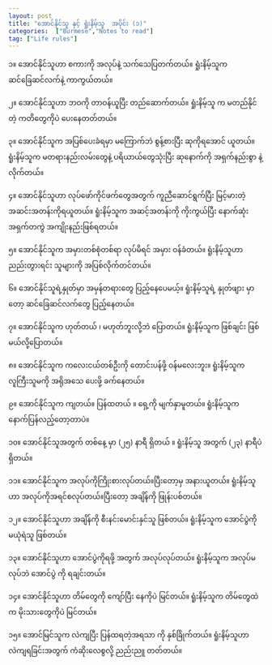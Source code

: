 ```yaml
---
layout: post
title: "အောင်နိုင်သူ နှင့် ရှုံးနိမ့်သူ  အပိုင်း (၁)"
categories:  ["Burmese","Notes to read"]
tag: ["Life rules"]
---
```

၁။ အောင်နိုင်သူဟာ စကားကို အလုပ်နဲ့ သက်သေပြတက်တယ်။
   ရှုံးနိမ့်သူက ဆင်ခြေဆင်လက်နဲ့ ကာကွယ်တယ်။

၂။ အောင်နိုင်သူဟာ ဘဝကို တာဝန်ယူပြီး တည်ဆောက်တယ်။
   ရှုံးနိမ့်သူ က မတည်နိုင်တဲ့  ကတိတွေကိုပဲ ပေးနေတတ်တယ်။

၃။ အောင်နိုင််သူက အပြစ်ပေးခံရမှာ မကြောက်ဘဲ စွန့်စားပြီး ဆုကိုရအောင် ယူတယ်။
   ရူံးနိမ့်သူက မတရားနည်းလမ်းတွေနဲ့ ပရိယာယ်တွေသုံးပြီး ဆုနောက်ကို အရှက်နည်းစွာ နဲ့ လိုက်တယ်။

<!-- more -->
၄။ အောင်နိုင်သူဟာ လုပ်ဖော်ကိုင်ဖက်တွေအတွက် ကူညီဆောင်ရွက်ပြီး မြင့်မားတဲ့ အဆင်းအတန်းကိုရယူတယ်။
   ရူံးနိမ့်သူက အဆင့်အတန်းကို ကိုးကွယ်ပြီး နောက်ဆုံး အရှက်တကွဲ အကျိုးနည်းဖြစ်ရတယ်။  

၅။ အောင်နိုင်သူက အမှားတစ်စုံတစ်ရာ လုပ်မိရင် အမှား ဝန်ခံတယ်။
   ရူံးနိမ့်သူဟာ ညည်းတွားရင်း သူများကို အပြစ်လိုက်တင်တယ်။  

၆။ အောင်နိုင်သူရဲ့နှုတ်မှာ အမှန်တရားတွေ ပြည့်နေပေမယ့်။
   ရူံးနိမ့်သူရဲ့ နှုတ်ဖျား မှာတော့ ဆင်ခြေဆင်လက်တွေ ပြည့်နေတယ်။

၇။ အောင်နိုင်သူက ဟုတ်တယ် ၊ မဟုတ်ဘူးလို့ဘဲ ပြောတယ်။
  ရူံးနိမ့်သူက ဖြစ်ချင်း  ဖြစ်မယ်လို့ပြောတယ်။

၈။ အောင်နိုင်သူက ကလေးငယ်တစ်ဦးကို တောင်းပန်ဖို့ ဝန်မလေးဘူး။
  ရူံးနိမ့်သူက လူကြီးသူမကို အရိုအသေ ပေးဖို့ ခက်နေတယ်။

၉။ အောင်နိုင်သူက ကျတယ်။ ပြန်ထတယ် ။ ရှေ့ကို မျက်နှာမူတယ်။
  ရူံးနိမ့်သူက နောက်ပြန်လည့်တော့တာပဲ။

၁၀။ အောင်နိုင်သူအတွက် တစ်နေ့ မှာ (၂၅) နာရီ ရှိတယ် ။
   ရူံးနိမ့်သူ အတွက် (၂၃) နာရီပဲ ရှိတယ်။

၁၁။ အောင်နိုင်သူက အလုပ်ကိုကြိုးစားလုပ်တယ်။ပြီးတော့မှ အနားယူတယ်။
 ရူံးနိမ့်သူဟာ အလုပ်ကိုအရင်စလုပ်တယ်။ပြီးတော့ အချိန်ကို ဖြုန်းပစ်တယ်။

၁၂။ အောင်နိုင်သူဟာ အချိန်ကို စီးနင်းမောင်းနှင်သူ ဖြစ်တယ်။
 ရူံးနိမ့်သူက အောင်ပွဲကို မယုံရဲသူ ဖြစ်တယ်။

၁၃။ အောင်နိုင်သူဟာ အောင်ပွဲကိုရဖို့ အတွက် အလုပ်လုပ်တယ်။
 ရူံးနိမ့်သူက အလုပ်မလုပ်ဘဲ အောင်ပွဲ ကို ရချင်းတယ်။

၁၄။ အောင်နိုင်သူဟာ တိမ်တွေကို ကျော်ပြီး နေကိုပဲ မြင်တယ်။
 ရူံးနိမ့်သူက တိမ်တွေထဲက မိုးသားတွေကိုပဲ မြင်တယ်။

၁၅။ အောင်မြင်သူက လဲကျပြီး ပြန်ထရတဲ့အရသာ ကို နှစ်ခြိုက်တယ်။
 ရူံးနိမ့်သူဟာ လဲကျရခြင်းအတွက် ကံဆိုးလေစွလို့ ညည်းညူ တတ်တယ်။
